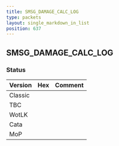 ```yaml
---
title: SMSG_DAMAGE_CALC_LOG
type: packets
layout: single_markdown_in_list
position: 637
---
```


## SMSG_DAMAGE_CALC_LOG

### Status

Version    | Hex        | Comment
---------- | ---------- | ---------- 
Classic    |            |
TBC        |            |
WotLK      |            |
Cata       |            |
MoP        |            |
